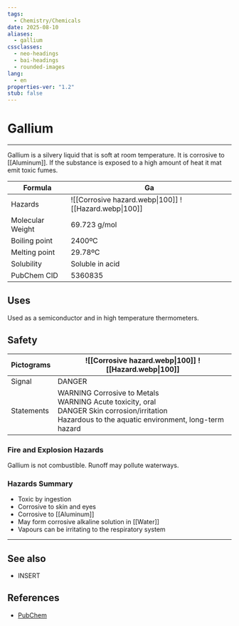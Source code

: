 ```yaml
---
tags:
  - Chemistry/Chemicals
date: 2025-08-10
aliases:
  - gallium
cssclasses:
  - neo-headings
  - bai-headings
  - rounded-images
lang:
  - en
properties-ver: "1.2"
stub: false
---
```

# Gallium

***
Gallium is a silvery liquid that is soft at room temperature. It is corrosive to [[Aluminum]]. If the substance is exposed to a high amount of heat it mat emit toxic fumes.

| Formula          | Ga                                                    |
| ---------------- | ----------------------------------------------------- |
| Hazards          | ![[Corrosive hazard.webp\|100]] ![[Hazard.webp\|100]] |
| Molecular Weight | 69.723 g/mol                                          |
| Boiling point    | 2400ºC                                                |
| Melting point    | 29.78ºC                                               |
| Solubility       | Soluble in acid                                       |
| PubChem CID      | 5360835                                               |

## Uses
Used as a semiconductor and in high temperature thermometers.

## Safety

| Pictograms | ![[Corrosive hazard.webp\|100]] ![[Hazard.webp\|100]]                                                                                                     |
| ---------- | --------------------------------------------------------------------------------------------------------------------------------------------------------- |
| Signal     | DANGER                                                                                                                                                    |
| Statements | WARNING Corrosive to Metals<br>WARNING Acute toxicity, oral<br>DANGER Skin corrosion/irritation<br>Hazardous to the aquatic environment, long-term hazard |
### Fire and Explosion Hazards
Gallium is not combustible. Runoff may pollute waterways.
### Hazards Summary
- Toxic by ingestion
- Corrosive to skin and eyes
- Corrosive to [[Aluminum]]
- May form corrosive alkaline solution in [[Water]]
- Vapours can be irritating to the respiratory system 

***
## See also
- INSERT
## References
- [PubChem](https://pubchem.ncbi.nlm.nih.gov/compound/5360835)